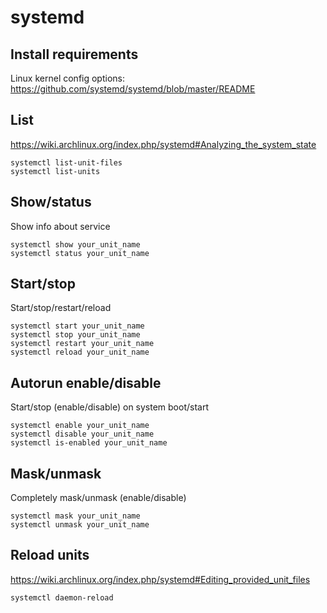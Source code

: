 # systemd

## Install requirements

Linux kernel config options: <https://github.com/systemd/systemd/blob/master/README>

## List

<https://wiki.archlinux.org/index.php/systemd#Analyzing_the_system_state>

    systemctl list-unit-files
    systemctl list-units

## Show/status

Show info about service

    systemctl show your_unit_name
    systemctl status your_unit_name

## Start/stop

Start/stop/restart/reload

    systemctl start your_unit_name
    systemctl stop your_unit_name
    systemctl restart your_unit_name
    systemctl reload your_unit_name

## Autorun enable/disable

Start/stop (enable/disable) on system boot/start

    systemctl enable your_unit_name
    systemctl disable your_unit_name
    systemctl is-enabled your_unit_name

## Mask/unmask

Completely mask/unmask (enable/disable)

    systemctl mask your_unit_name
    systemctl unmask your_unit_name

## Reload units

<https://wiki.archlinux.org/index.php/systemd#Editing_provided_unit_files>

    systemctl daemon-reload
